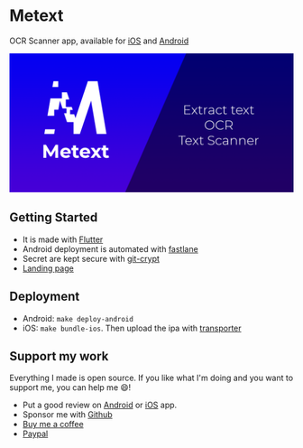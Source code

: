 # Metext

OCR Scanner app, available for [iOS](https://apps.apple.com/us/app/metext-text-scanner-ocr/id1510120975) and [Android](https://play.google.com/store/apps/details?id=it.mattianatali.metext)

![Metext](assets/marketing/first-page-play-store-en.png)
## Getting Started

- It is made with [Flutter](https://flutter.io/)
- Android deployment is automated with [fastlane](https://fastlane.tools/)
- Secret are kept secure with [git-crypt](https://github.com/AGWA/git-crypt)
- [Landing page](https://metext.mattianatali.com/)

## Deployment

- Android: `make deploy-android`
- iOS: `make bundle-ios`. Then upload the ipa with [transporter](https://apps.apple.com/it/app/transporter/id1450874784?mt=12)

## Support my work

Everything I made is open source.
If you like what I'm doing and you want to support me, you can help me 😄!

- Put a good review on [Android](https://play.google.com/store/apps/details?id=it.mattianatali.metext) or [iOS](https://apps.apple.com/us/app/metext-text-scanner-ocr/id1510120975) app.
- Sponsor me with [Github](https://github.com/sponsors/matitalatina)
- [Buy me a coffee](https://www.buymeacoffee.com/mattianatali)
- [Paypal](https://paypal.me/mattianatali)